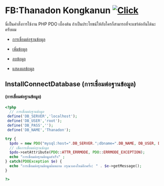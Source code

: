FB:Thanadon Kongkanun [![Click](https://www.img.in.th/images/209839257f2c5439dbdad8509960979d.png)](https://www.facebook.com/markker.mtd/)
===================
นี่เป็นคำสั่งการใช้งาน PHP PDO เบื้องต้น ถ้าเป็นประโยชน์ให้กับใครก็สามารถที่จะแชร์ต่อกันได้นะครับผม

* [การเชื่อมต่อฐานข้อมูล](#ConnectDatabase)

* [เพิ่มข้อมูล](#AddData)

* [ลบข้อมูล](#DeleteData)

* [แสดงผลข้อมูล](#SelectData)






InstallConnectDatabase (การเชื่อมต่อฐานข้อมูล)
------------

#### (การเชื่อมต่อฐานข้อมูล)
```php 
<?php
  // การเชื่อมต่อฐานข้อมูล
 define('DB_SERVER','localhost');
 define('DB_USER','root');
 define('DB_PASS','');
 define('DB_NAME','Thanadon');

try {
  $pdo = new PDO("mysql:host=".DB_SERVER.";dbname=".DB_NAME, DB_USER, DB_PASS);
  // เช็คการเชื่อมต่อฐานข้อมูล
  $pdo->setAttribute(PDO::ATTR_ERRMODE, PDO::ERRMODE_EXCEPTION);
  echo "การเชื่อมต่อฐานข้อมูลสำเร็จ" ;
} catch(PDOException $e) {
  echo "การเชื่อมต่อฐานข้อมูลผิดพลาด กรุณาลองใหม่อีกครั้ง: " . $e->getMessage();
}

?>
